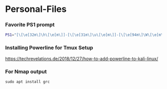 # Personal-Files
### Favorite PS1 prompt
```bash
PS1="[\[\e[32m\]\h\[\e[m\]]-[\[\e[31m\]\u\[\e[m\]]-[\[\e[94m\]\W\[\e[m\]]\\$ "
```
### Installing Powerline for Tmux Setup
https://techrevelations.de/2018/12/27/how-to-add-powerline-to-kali-linux/

### For Nmap output
```
sudo apt install grc
```
